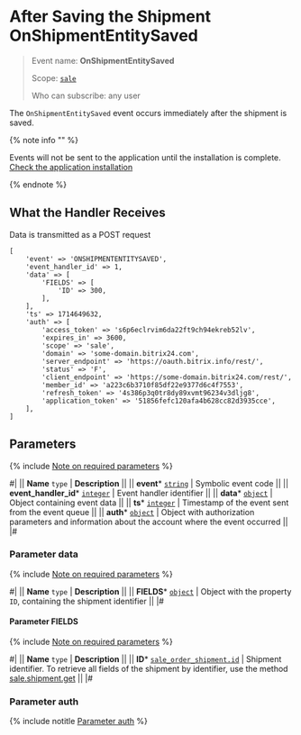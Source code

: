 # After Saving the Shipment OnShipmentEntitySaved

> Event name: **OnShipmentEntitySaved**
>
> Scope: [`sale`](../../scopes/permissions.md) 
>
> Who can subscribe: any user

The `OnShipmentEntitySaved` event occurs immediately after the shipment is saved.

{% note info "" %}

Events will not be sent to the application until the installation is complete. [Check the application installation](../../../settings/app-installation/installation-finish.md)

{% endnote %}

## What the Handler Receives

Data is transmitted as a POST request

```
[
    'event' => 'ONSHIPMENTENTITYSAVED',
    'event_handler_id' => 1,
    'data' => [
        'FIELDS' => [
            'ID' => 300,
        ],
    ],
    'ts' => 1714649632,
    'auth' => [
        'access_token' => 's6p6eclrvim6da22ft9ch94ekreb52lv',
        'expires_in' => 3600,
        'scope' => 'sale',
        'domain' => 'some-domain.bitrix24.com',
        'server_endpoint' => 'https://oauth.bitrix.info/rest/',
        'status' => 'F',
        'client_endpoint' => 'https://some-domain.bitrix24.com/rest/',
        'member_id' => 'a223c6b3710f85df22e9377d6c4f7553',
        'refresh_token' => '4s386p3q0tr8dy89xvmt96234v3dljg8',
        'application_token' => '51856fefc120afa4b628cc82d3935cce',
    ],
]
```

## Parameters

{% include [Note on required parameters](../../../_includes/required.md) %}

#|
|| **Name**
`type` | **Description** ||
|| **event***
[`string`](../../data-types.md) | Symbolic event code ||
|| **event_handler_id***
[`integer`](../../data-types.md) | Event handler identifier ||
|| **data***
[`object`](../../data-types.md) | Object containing event data ||
|| **ts***
[`integer`](../../data-types.md) | Timestamp of the event sent from the event queue ||
|| **auth***
[`object`](../../data-types.md) | Object with authorization parameters and information about the account where the event occurred ||
|#

### Parameter data

{% include [Note on required parameters](../../../_includes/required.md) %}

#|
|| **Name**
`type` | **Description** ||
|| **FIELDS***
[`object`](../../data-types.md) | Object with the property `ID`, containing the shipment identifier ||
|#

#### Parameter FIELDS

{% include [Note on required parameters](../../../_includes/required.md) %}

#|
|| **Name**
`type` | **Description** ||
|| **ID***
[`sale_order_shipment.id`](../data-types.md) | Shipment identifier. To retrieve all fields of the shipment by identifier, use the method [sale.shipment.get](../shipment/sale-shipment-get.md) ||
|#

### Parameter auth

{% include notitle [Parameter auth](../../../_includes/auth-params-in-events.md) %}